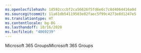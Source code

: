 ```yaml
---
ms.openlocfilehash: 1d592cccbf2ca56626f5fd6e6c7c8d4064416a0d
ms.sourcegitcommit: 11a61db54119503e82faec5f99c4273e8d1247e5
ms.translationtype: HT
ms.contentlocale: bg-BG
ms.lasthandoff: 10/16/2020
ms.locfileid: "4069239"
---
```

<span data-ttu-id="69ae4-101">Microsoft 365 Groups</span><span class="sxs-lookup"><span data-stu-id="69ae4-101">Microsoft 365 Groups</span></span>